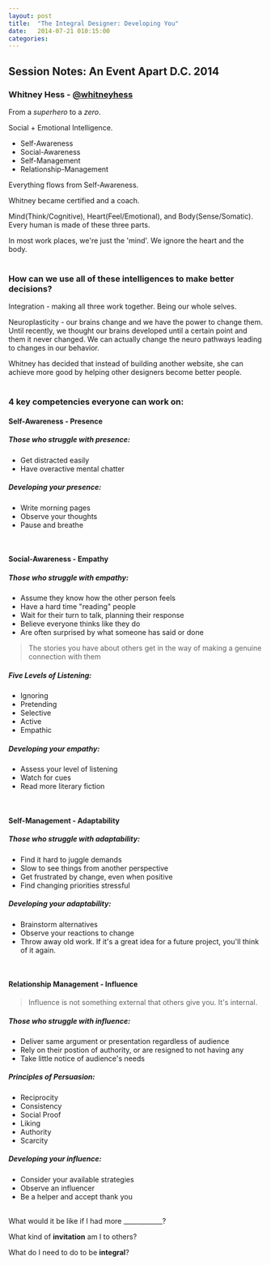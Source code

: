 ```yaml
---
layout: post
title:  "The Integral Designer: Developing You"
date:   2014-07-21 010:15:00
categories:
---
```


## Session Notes: An Event Apart D.C. 2014


### Whitney Hess - [@whitneyhess]


From a *superhero* to a *zero*.

Social + Emotional Intelligence.

- Self-Awareness
- Social-Awareness
- Self-Management
- Relationship-Management

Everything flows from Self-Awareness.

Whitney became certified and a coach.

Mind(Think/Cognitive), Heart(Feel/Emotional), and Body(Sense/Somatic). Every human is made of these three parts.

In most work places, we're just the 'mind'. We ignore the heart and the body.
<br><br>
### How can we use all of these intelligences to make better decisions?

Integration - making all three work together. Being our whole selves.

Neuroplasticity - our brains change and we have the power to change them. Until recently, we thought our brains developed until a certain point and them it never changed. We can actually change the neuro pathways leading to changes in our behavior.

Whitney has decided that instead of building another website, she can achieve more good by helping other designers become better people.
<br><br>
### 4 key competencies everyone can work on:

#### Self-Awareness - Presence

##### Those who struggle with presence: 
- Get distracted easily
- Have overactive mental chatter

##### Developing your presence:
- Write morning pages
- Observe your thoughts
- Pause and breathe

<br>

#### Social-Awareness - Empathy

##### Those who struggle with empathy: 
- Assume they know how the other person feels
- Have a hard time "reading" people
- Wait for their turn to talk, planning their response
- Believe everyone thinks like they do
- Are often surprised by what someone has said or done

>The stories you have about others get in the way of making a genuine connection with them

##### Five Levels of Listening: 
- Ignoring
- Pretending
- Selective
- Active
- Empathic

##### Developing your empathy:
- Assess your level of listening
- Watch for cues
- Read more literary fiction

<br>

#### Self-Management - Adaptability

##### Those who struggle with adaptability: 
- Find it hard to juggle demands
- Slow to see things from another perspective
- Get frustrated by change, even when positive
- Find changing priorities stressful

##### Developing your adaptability:
- Brainstorm alternatives
- Observe your reactions to change
- Throw away old work. If it's a great idea for a future project, you'll think of it again.

<br>

#### Relationship Management - Influence

>Influence is not something external that others give you. It's internal.

##### Those who struggle with influence: 
- Deliver same argument or presentation regardless of audience
- Rely on their postion of authority, or are resigned to not having any
- Take little notice of audience's needs

##### Principles of Persuasion:
- Reciprocity
- Consistency
- Social Proof
- Liking
- Authority
- Scarcity

##### Developing your influence:
- Consider your available strategies
- Observe an influencer
- Be a helper and accept thank you

<br>
What would it be like if I had more ____________?

What kind of **invitation** am I to others?

What do I need to do to be **integral**?

[@whitneyhess]:http://twitter.com/whitneyhess